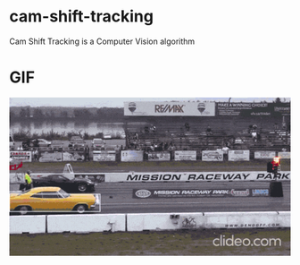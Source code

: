 # cam-shift-tracking
Cam Shift Tracking is a Computer Vision algorithm

# GIF
![](https://github.com/DLopezGo90/cam-shift-tracking/blob/master/Cam_Shift_Car_Racing.gif)
